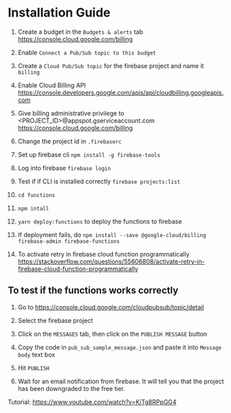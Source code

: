 # Installation Guide

1. Create a budget in the `Budgets & alerts` tab <https://console.cloud.google.com/billing>

1. Enable `Connect a Pub/Sub topic to this budget`

1. Create a `Cloud Pub/Sub topic` for the firebase project and name it `billing`

1. Enable Cloud Billing API <https://console.developers.google.com/apis/api/cloudbilling.googleapis.com>

1. Give billing administrative privilege to <PROJECT_ID>@appspot.gserviceaccount.com <https://console.cloud.google.com/billing>

1. Change the project id in `.firebaserc`

1. Set up firebase cli `npm install -g firebase-tools`

1. Log into firebase `firebase login`

1. Test if if CLI is installed correctly `firebase projects:list`

1. `cd functions`

1. `npm intall`

1. `yarn deploy:functions` to deploy the functions to firebase

1. If deployment fails, do
   `npm install --save @google-cloud/billing firebase-admin firebase-functions`

1. To activate retry in firebase cloud function programmatically
   <https://stackoverflow.com/questions/55606808/activate-retry-in-firebase-cloud-function-programmatically>

## To test if the functions works correctly

1. Go to <https://console.cloud.google.com/cloudpubsub/topic/detail>

1. Select the firebase project

1. Click on the `MESSAGES` tab, then click on the `PUBLISH MESSAGE` button

1. Copy the code in `pub_sub_sample_message.json` and paste it into `Message body` text box

1. Hit `PUBLISH`

1. Wait for an email notification from firebase. It will tell you that the project has been downgraded to the free tier.


Tutorial: <https://www.youtube.com/watch?v=KiTg8RPpGG4>
